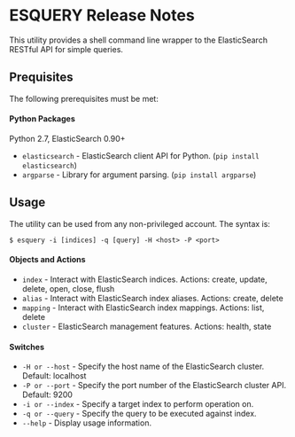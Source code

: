 ESQUERY Release Notes
====================

This utility provides a shell command line wrapper to the ElasticSearch RESTful API for simple queries.

Prequisites
-----------

The following prerequisites must be met:

#### Python Packages

Python 2.7, ElasticSearch 0.90+

- `elasticsearch` - ElasticSearch client API for Python.  (`pip install elasticsearch`)
- `argparse` - Library for argument parsing. (`pip install argparse`)

Usage
-----

The utility can be used from any non-privileged account.  The syntax is:

    $ esquery -i [indices] -q [query] -H <host> -P <port>

#### Objects and Actions

- `index` - Interact with ElasticSearch indices.  Actions: create, update, delete, open, close, flush
- `alias` - Interact with ElasticSearch index aliases.  Actions:  create, delete
- `mapping` - Interact with ElasticSearch index mappings.  Actions: list, delete
- `cluster` - ElasticSearch management features.  Actions: health, state

#### Switches

- `-H or --host` - Specify the host name of the ElasticSearch cluster.  Default: localhost
- `-P or --port` - Specify the port number of the ElasticSearch cluster API.  Default: 9200
- `-i or --index` - Specify a target index to perform operation on.
- `-q or --query` - Specify the query to be executed against index.
- `--help` - Display usage information.

